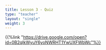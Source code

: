```yaml
---
title: Lesson 3 - Quiz 
type: "teacher" 
layout: "single"
weight: 3
---
```



{{%link "https://drive.google.com/open?id=0B2qIkWyuY6yoNWRHT1YwUXFWbWc"%}}
